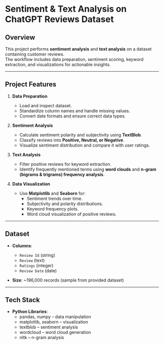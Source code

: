 # Sentiment & Text Analysis on ChatGPT Reviews Dataset

## Overview
This project performs **sentiment analysis** and **text analysis** on a dataset containing customer reviews.  
The workflow includes data preparation, sentiment scoring, keyword extraction, and visualizations for actionable insights.

---

## Project Features
1. **Data Preparation**
   - Load and inspect dataset.
   - Standardize column names and handle missing values.
   - Convert date formats and ensure correct data types.

2. **Sentiment Analysis**
   - Calculate sentiment polarity and subjectivity using **TextBlob**.
   - Classify reviews into **Positive, Neutral, or Negative**.
   - Visualize sentiment distribution and compare it with user ratings.

3. **Text Analysis**
   - Filter positive reviews for keyword extraction.
   - Identify frequently mentioned terms using **word clouds** and **n-gram (bigrams & trigrams) frequency analysis**.

4. **Data Visualization**
   - Use **Matplotlib** and **Seaborn** for:
     - Sentiment trends over time.
     - Subjectivity and polarity distributions.
     - Keyword frequency plots.
     - Word cloud visualization of positive reviews.

---

## Dataset
- **Columns**:
  - `Review Id` (string)
  - `Review` (text)
  - `Ratings` (integer)
  - `Review Date` (date)

- **Size**: ~196,000 records (sample from provided dataset)

---

## Tech Stack
- **Python Libraries**:
  - pandas, numpy – data manipulation
  - matplotlib, seaborn – visualization
  - textblob – sentiment analysis
  - wordcloud – word cloud generation
  - nltk – n-gram analysis
